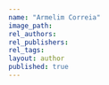 ```yaml
---
name: "Armelim Correia"
image_path:
rel_authors:
rel_publishers:
rel_tags:
layout: author
published: true
---
```

